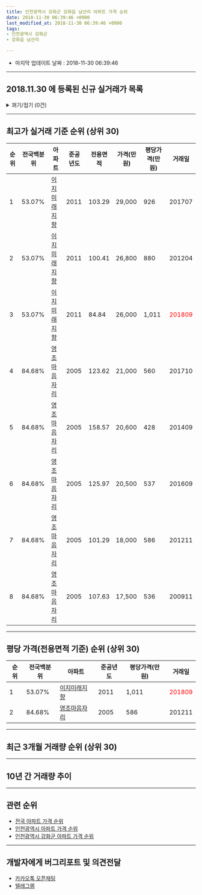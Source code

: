 ```yaml
---
title: 인천광역시 강화군 강화읍 남산리 아파트 가격 순위
date: 2018-11-30 06:39:46 +0900
last_modified_at: 2018-11-30 06:39:46 +0900
tags:
- 인천광역시 강화군
- 강화읍 남산리

---
```


* 마지막 업데이트 날짜 : 2018-11-30 06:39:46

---

## 2018.11.30 에 등록된 신규 실거래가 목록

<details>
<summary>펴기/접기 (0건)</summary>
<div markdown="1">

|아파트|전국백분위|준공년도|전용면적|가격(만원)|평당가격(만원)|거래일|
|---|---|---|---|---|---|---|
|없음|||||||


</div>
</details>

---

## 최고가 실거래 기준 순위 (상위 30)


|순위|전국백분위|아파트|준공년도|전용면적|가격(만원)|평당가격(만원)|거래일|
|---|---|---|---|---|---|---|---|
|1|53.07%|[이지미래지향](https://search.naver.com/search.naver?query=%EC%9D%B8%EC%B2%9C%EA%B4%91%EC%97%AD%EC%8B%9C+%EA%B0%95%ED%99%94%EA%B5%B0+%EA%B0%95%ED%99%94%EC%9D%8D+%EB%82%A8%EC%82%B0%EB%A6%AC+%EC%9D%B4%EC%A7%80%EB%AF%B8%EB%9E%98%EC%A7%80%ED%96%A5)|2011|103.29|29,000|926|201707|
|2|53.07%|[이지미래지향](https://search.naver.com/search.naver?query=%EC%9D%B8%EC%B2%9C%EA%B4%91%EC%97%AD%EC%8B%9C+%EA%B0%95%ED%99%94%EA%B5%B0+%EA%B0%95%ED%99%94%EC%9D%8D+%EB%82%A8%EC%82%B0%EB%A6%AC+%EC%9D%B4%EC%A7%80%EB%AF%B8%EB%9E%98%EC%A7%80%ED%96%A5)|2011|100.41|26,800|880|201204|
|3|53.07%|[이지미래지향](https://search.naver.com/search.naver?query=%EC%9D%B8%EC%B2%9C%EA%B4%91%EC%97%AD%EC%8B%9C+%EA%B0%95%ED%99%94%EA%B5%B0+%EA%B0%95%ED%99%94%EC%9D%8D+%EB%82%A8%EC%82%B0%EB%A6%AC+%EC%9D%B4%EC%A7%80%EB%AF%B8%EB%9E%98%EC%A7%80%ED%96%A5)|2011|84.84|26,000|1,011|<span style="color:red">201809</span>|
|4|84.68%|[영조마음자리](https://search.naver.com/search.naver?query=%EC%9D%B8%EC%B2%9C%EA%B4%91%EC%97%AD%EC%8B%9C+%EA%B0%95%ED%99%94%EA%B5%B0+%EA%B0%95%ED%99%94%EC%9D%8D+%EB%82%A8%EC%82%B0%EB%A6%AC+%EC%98%81%EC%A1%B0%EB%A7%88%EC%9D%8C%EC%9E%90%EB%A6%AC)|2005|123.62|21,000|560|201710|
|5|84.68%|[영조마음자리](https://search.naver.com/search.naver?query=%EC%9D%B8%EC%B2%9C%EA%B4%91%EC%97%AD%EC%8B%9C+%EA%B0%95%ED%99%94%EA%B5%B0+%EA%B0%95%ED%99%94%EC%9D%8D+%EB%82%A8%EC%82%B0%EB%A6%AC+%EC%98%81%EC%A1%B0%EB%A7%88%EC%9D%8C%EC%9E%90%EB%A6%AC)|2005|158.57|20,600|428|201409|
|6|84.68%|[영조마음자리](https://search.naver.com/search.naver?query=%EC%9D%B8%EC%B2%9C%EA%B4%91%EC%97%AD%EC%8B%9C+%EA%B0%95%ED%99%94%EA%B5%B0+%EA%B0%95%ED%99%94%EC%9D%8D+%EB%82%A8%EC%82%B0%EB%A6%AC+%EC%98%81%EC%A1%B0%EB%A7%88%EC%9D%8C%EC%9E%90%EB%A6%AC)|2005|125.97|20,500|537|201609|
|7|84.68%|[영조마음자리](https://search.naver.com/search.naver?query=%EC%9D%B8%EC%B2%9C%EA%B4%91%EC%97%AD%EC%8B%9C+%EA%B0%95%ED%99%94%EA%B5%B0+%EA%B0%95%ED%99%94%EC%9D%8D+%EB%82%A8%EC%82%B0%EB%A6%AC+%EC%98%81%EC%A1%B0%EB%A7%88%EC%9D%8C%EC%9E%90%EB%A6%AC)|2005|101.29|18,000|586|201211|
|8|84.68%|[영조마음자리](https://search.naver.com/search.naver?query=%EC%9D%B8%EC%B2%9C%EA%B4%91%EC%97%AD%EC%8B%9C+%EA%B0%95%ED%99%94%EA%B5%B0+%EA%B0%95%ED%99%94%EC%9D%8D+%EB%82%A8%EC%82%B0%EB%A6%AC+%EC%98%81%EC%A1%B0%EB%A7%88%EC%9D%8C%EC%9E%90%EB%A6%AC)|2005|107.63|17,500|536|200911|


---

## 평당 가격(전용면적 기준) 순위 (상위 30)


|순위|전국백분위|아파트|준공년도|평당가격(만원)|거래일|
|---|---|---|---|---|---|
|1|53.07%|[이지미래지향](https://search.naver.com/search.naver?query=%EC%9D%B8%EC%B2%9C%EA%B4%91%EC%97%AD%EC%8B%9C+%EA%B0%95%ED%99%94%EA%B5%B0+%EA%B0%95%ED%99%94%EC%9D%8D+%EB%82%A8%EC%82%B0%EB%A6%AC+%EC%9D%B4%EC%A7%80%EB%AF%B8%EB%9E%98%EC%A7%80%ED%96%A5)|2011|1,011|<span style="color:red">201809</span>|
|2|84.68%|[영조마음자리](https://search.naver.com/search.naver?query=%EC%9D%B8%EC%B2%9C%EA%B4%91%EC%97%AD%EC%8B%9C+%EA%B0%95%ED%99%94%EA%B5%B0+%EA%B0%95%ED%99%94%EC%9D%8D+%EB%82%A8%EC%82%B0%EB%A6%AC+%EC%98%81%EC%A1%B0%EB%A7%88%EC%9D%8C%EC%9E%90%EB%A6%AC)|2005|586|201211|


---

## 최근 3개월 거래량 순위 (상위 30)


<div style="width:100%;">
    <canvas id="deal_count_ranking" height="250"></canvas>
</div>


<script>
new Chart(document.getElementById("deal_count_ranking"), {
    type: 'horizontalBar',
    data: {
        labels: ['이지미래지향'],
        datasets: [{
            label: '실거래 수',
            data: [3],
            borderColor: "rgba(255, 0, 128, 1)",
            backgroundColor: "rgba(255, 0, 128, 0.5)",
            fill: false,
        }]
    },
    options: {
        responsive: true,
        title: {
            display: true,
            text: '최근 3개월 거래량 순위'
        },
        tooltips: {
            mode: 'index',
            intersect: false,
            callbacks: {
                title: function(tooltipItems, data) {
                    return "실거래 수:";
                },
                label: function(tooltipItem, data) {
                    return data.labels[tooltipItem.index] + ": " + tooltipItem.xLabel;
                }
            }
        },
        hover: {
            mode: 'nearest',
            intersect: true
        },
        scales: {
            xAxes: [{
                display: true,
                scaleLabel: {
                    display: true,
                    labelString: '실거래 수'
                },
                ticks: {
                    suggestedMin: 0,
                }
            }],
            yAxes: [{
                display: true,
                ticks: {
                    autoSkip: false,
                    callback: function(value, index, values) {
                        if (value.length > 15)
                            return value.substr(0, 13) + "...";
                        else
                            return value;
                    }
                },
                scaleLabel: {
                    display: false,
                }
            }]
        }
    }
});

</script>


---

## 10년 간 거래량 추이


<div style="width:100%;">
    <canvas id="deal_progress" height="250"></canvas>
</div>

<script>
new Chart(document.getElementById("deal_progress"), {
    type: 'line',
    data: {
        labels: ['200811','200812','200901','200902','200903','200904','200905','200906','200907','200908','200909','200910','200911','200912','201001','201002','201003','201004','201005','201006','201007','201008','201009','201010','201011','201012','201101','201102','201103','201104','201105','201106','201107','201108','201109','201110','201111','201112','201201','201202','201203','201204','201205','201206','201207','201208','201209','201210','201211','201212','201301','201302','201303','201304','201305','201306','201307','201308','201309','201310','201311','201312','201401','201402','201403','201404','201405','201406','201407','201408','201409','201410','201411','201412','201501','201502','201503','201504','201505','201506','201507','201508','201509','201510','201511','201512','201601','201602','201603','201604','201605','201606','201607','201608','201609','201610','201611','201612','201701','201702','201703','201704','201705','201706','201707','201708','201709','201710','201711','201712','201801','201802','201803','201804','201805','201806','201807','201808','201809','201810','201811'],
        datasets: [{
            label: '실거래 수',
            pointRadius: 1,
            data: [0, 0, 0, 0, 1, 0, 0, 0, 0, 0, 1, 0, 2, 0, 0, 0, 1, 0, 0, 0, 1, 0, 1, 0, 0, 0, 0, 0, 0, 0, 0, 0, 0, 0, 0, 0, 0, 1, 0, 1, 1, 2, 2, 0, 0, 0, 0, 0, 4, 0, 0, 0, 2, 3, 5, 2, 1, 7, 2, 2, 2, 1, 4, 3, 3, 0, 0, 1, 2, 2, 4, 0, 0, 1, 1, 1, 2, 5, 2, 1, 1, 1, 0, 0, 0, 1, 0, 0, 0, 3, 1, 0, 1, 0, 2, 1, 1, 0, 0, 0, 0, 1, 0, 0, 2, 0, 1, 1, 0, 0, 0, 1, 1, 1, 3, 0, 0, 1, 1, 2, 0],
            borderColor: "rgba(255, 201, 14, 1)",
            backgroundColor: "rgba(255, 201, 14, 0.5)",
            fill: true,
        }]
    },
    options: {
        responsive: true,
        title: {
            display: true,
            text: '10년간 거래량 추이'
        },
        tooltips: {
            mode: 'index',
            intersect: false,
        },
        hover: {
            mode: 'nearest',
            intersect: true
        },
        scales: {
            xAxes: [{
                display: true,
                scaleLabel: {
                    display: true,
                    labelString: '년/월'
                }
            }],
            yAxes: [{
                display: true,
                ticks: {
                    suggestedMin: 0,
                },
                scaleLabel: {
                    display: true,
                    labelString: '실거래 수'
                }
            }]
        }
    }
});

</script>


---

## 관련 순위

- [전국 아파트 가격 순위](https://inasie.github.io/apt-ranking/전국)
- [인천광역시 아파트 가격 순위](https://inasie.github.io/apt-ranking/인천광역시)
- [인천광역시 강화군 아파트 가격 순위](https://inasie.github.io/apt-ranking/인천광역시-강화군)


---

## 개발자에게 버그리포트 및 의견전달

- [카카오톡 오픈채팅](https://open.kakao.com/o/gLJUAP4)
- [텔레그램](https://t.me/inasie)

